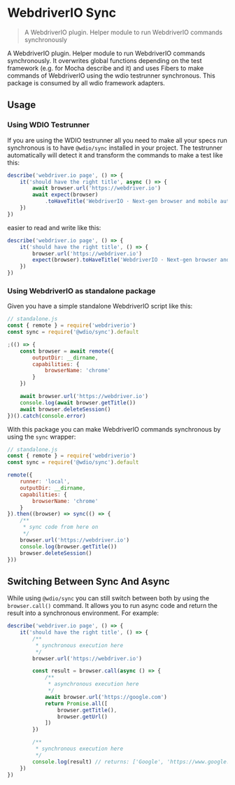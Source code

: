WebdriverIO Sync
================

> A WebdriverIO plugin. Helper module to run WebdriverIO commands synchronously

A WebdriverIO plugin. Helper module to run WebdriverIO commands synchronously. It overwrites global functions depending on the test framework (e.g. for Mocha describe and it) and uses Fibers to make commands of WebdriverIO using the wdio testrunner synchronous. This package is consumed by all wdio framework adapters.

## Usage

### Using WDIO Testrunner

If you are using the WDIO testrunner all you need to make all your specs run synchronous is to have `@wdio/sync` installed in your project. The testrunner automatically will detect it and transform the commands to make a test like this:

```js
describe('webdriver.io page', () => {
    it('should have the right title', async () => {
        await browser.url('https://webdriver.io')
        await expect(browser)
            .toHaveTitle('WebdriverIO · Next-gen browser and mobile automation test framework for Node.js')
    })
})
```

easier to read and write like this:

```js
describe('webdriver.io page', () => {
    it('should have the right title', () => {
        browser.url('https://webdriver.io')
        expect(browser).toHaveTitle('WebdriverIO · Next-gen browser and mobile automation test framework for Node.js')
    })
})
```

### Using WebdriverIO as standalone package

Given you have a simple standalone WebdriverIO script like this:

```js
// standalone.js
const { remote } = require('webdriverio')
const sync = require('@wdio/sync').default

;(() => {
    const browser = await remote({
        outputDir: __dirname,
        capabilities: {
            browserName: 'chrome'
        }
    })

    await browser.url('https://webdriver.io')
    console.log(await browser.getTitle())
    await browser.deleteSession()
})().catch(console.error)
```

With this package you can make WebdriverIO commands synchronous by using the `sync` wrapper:

```js
// standalone.js
const { remote } = require('webdriverio')
const sync = require('@wdio/sync').default

remote({
    runner: 'local',
    outputDir: __dirname,
    capabilities: {
        browserName: 'chrome'
    }
}).then((browser) => sync(() => {
    /**
     * sync code from here on
     */
    browser.url('https://webdriver.io')
    console.log(browser.getTitle())
    browser.deleteSession()
}))
```

## Switching Between Sync And Async

While using `@wdio/sync` you can still switch between both by using the `browser.call()` command. It allows you to run async code and return the result into a synchronous environment. For example:

```js
describe('webdriver.io page', () => {
    it('should have the right title', () => {
        /**
         * synchronous execution here
         */
        browser.url('https://webdriver.io')

        const result = browser.call(async () => {
            /**
             * asynchronous execution here
             */
            await browser.url('https://google.com')
            return Promise.all([
                browser.getTitle(),
                browser.getUrl()
            ])
        })

        /**
         * synchronous execution here
         */
        console.log(result) // returns: ['Google', 'https://www.google.com/']
    })
})
```
